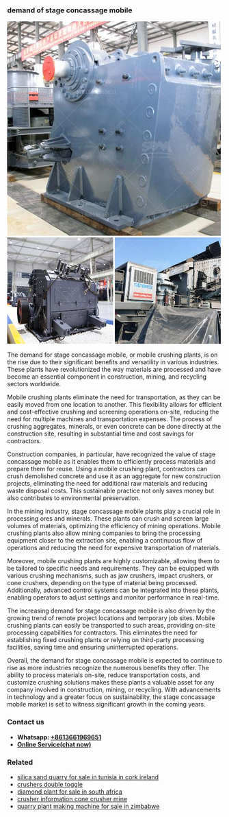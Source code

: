 <h3>demand of stage concassage mobile</h3><img src='1706755724.jpg' alt=''><p>The demand for stage concassage mobile, or mobile crushing plants, is on the rise due to their significant benefits and versatility in various industries. These plants have revolutionized the way materials are processed and have become an essential component in construction, mining, and recycling sectors worldwide.</p><p>Mobile crushing plants eliminate the need for transportation, as they can be easily moved from one location to another. This flexibility allows for efficient and cost-effective crushing and screening operations on-site, reducing the need for multiple machines and transportation expenses. The process of crushing aggregates, minerals, or even concrete can be done directly at the construction site, resulting in substantial time and cost savings for contractors.</p><p>Construction companies, in particular, have recognized the value of stage concassage mobile as it enables them to efficiently process materials and prepare them for reuse. Using a mobile crushing plant, contractors can crush demolished concrete and use it as an aggregate for new construction projects, eliminating the need for additional raw materials and reducing waste disposal costs. This sustainable practice not only saves money but also contributes to environmental preservation.</p><p>In the mining industry, stage concassage mobile plants play a crucial role in processing ores and minerals. These plants can crush and screen large volumes of materials, optimizing the efficiency of mining operations. Mobile crushing plants also allow mining companies to bring the processing equipment closer to the extraction site, enabling a continuous flow of operations and reducing the need for expensive transportation of materials.</p><p>Moreover, mobile crushing plants are highly customizable, allowing them to be tailored to specific needs and requirements. They can be equipped with various crushing mechanisms, such as jaw crushers, impact crushers, or cone crushers, depending on the type of material being processed. Additionally, advanced control systems can be integrated into these plants, enabling operators to adjust settings and monitor performance in real-time.</p><p>The increasing demand for stage concassage mobile is also driven by the growing trend of remote project locations and temporary job sites. Mobile crushing plants can easily be transported to such areas, providing on-site processing capabilities for contractors. This eliminates the need for establishing fixed crushing plants or relying on third-party processing facilities, saving time and ensuring uninterrupted operations.</p><p>Overall, the demand for stage concassage mobile is expected to continue to rise as more industries recognize the numerous benefits they offer. The ability to process materials on-site, reduce transportation costs, and customize crushing solutions makes these plants a valuable asset for any company involved in construction, mining, or recycling. With advancements in technology and a greater focus on sustainability, the stage concassage mobile market is set to witness significant growth in the coming years.</p><h3>Contact us</h3><ul><li><strong>Whatsapp:&nbsp;<a href="https://wa.me/8613661969651">+8613661969651</a></strong></li><li><a href="https://swt.shibang-china.com/?git&amp;zhl&amp;demand of stage concassage mobile"><strong>Online Service(chat now)</strong></a></li></ul><h3>Related</h3><ul><li><a href='silica sand quarry for sale in tunisia in cork ireland.md'>silica sand quarry for sale in tunisia in cork ireland</a></li><li><a href='crushers double toggle.md'>crushers double toggle</a></li><li><a href='diamond plant for sale in south africa.md'>diamond plant for sale in south africa</a></li><li><a href='crusher information cone crusher mine.md'>crusher information cone crusher mine</a></li><li><a href='quarry plant making machine for sale in zimbabwe.md'>quarry plant making machine for sale in zimbabwe</a></li></ul>